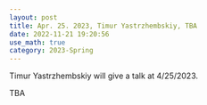 ```yaml
---
layout: post
title: Apr. 25. 2023, Timur Yastrzhembskiy, TBA
date: 2022-11-21 19:20:56
use_math: true
category: 2023-Spring
---
```

 
Timur Yastrzhembskiy will give a talk at 4/25/2023. 

TBA
